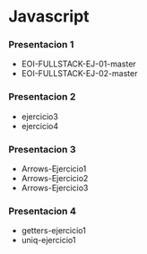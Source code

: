 # Javascript


### Presentacion 1

- EOI-FULLSTACK-EJ-01-master
- EOI-FULLSTACK-EJ-02-master

### Presentacion 2

- ejercicio3
- ejercicio4

### Presentacion 3

- Arrows-Ejercicio1
- Arrows-Ejercicio2
- Arrows-Ejercicio3 

### Presentacion 4

- getters-ejercicio1
- uniq-ejercicio1

